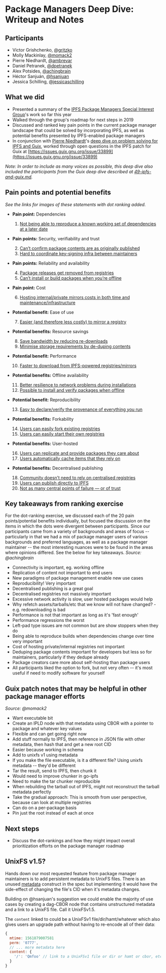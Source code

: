 # Package Managers Deep Dive: Writeup and Notes

## Participants
- Victor Grishchenko, [@gritzko](https://github.com/gritzko)
- Molly Mackinlay, [@momack2](https://github.com/momack2)
- Pierre Niedhardt, [@ambrevar](https://github.com/ambrevar)
- Daniel Petranek, [@dpetranek](https://github.com/dpetranek)
- Alex Potsides, [@achingbrain](https://github.com/achingbrain)
- Héctor Sanjuán, [@hsanjuan](https://github.com/hsanjuan)
- Jessica Schilling, [@jessicaschilling](https://github.com/jessicaschilling)

## What we did
- Presented a summary of the [IPFS Package Managers Special Interest Group](https://github.com/ipfs/package-managers)'s work so far this year
- Walked through the group's roadmap for next steps in 2019
- Discussed and ranked key pain points in the current package manager landscape that could be solved by incorporating IPFS, as well as potential benefits presented by IPFS-enabled package managers
- In conjunction with [Pierre Niedhardt](https://github.com/ambrevar)'s [deep dive on problem solving for IPFS and Guix](https://github.com/ipfs/camp/blob/master/DEEP_DIVES/49-ipfs-and-guix.md), worked through open questions in the IPFS patch for Guix at [https://issues.guix.gnu.org/issue/33899](https://issues.guix.gnu.org/issue/33899)

*Note: In order to include as many voices as possible, this deep dive also included the participants from the Guix deep dive described at [49-ipfs-and-guix.md](https://github.com/ipfs/camp/blob/master/DEEP_DIVES/49-ipfs-and-guix.md).*

## Pain points and potential benefits
*See the links for images of these statements with dot ranking added.*

- **Pain point:** Dependencies

  1. [Not being able to reproduce a known working set of dependencies at a later date](dependencies-laterdate.jpg)
  
- **Pain points:** Security, verifiability and trust 

  2. [Can’t confirm package contents are as originally published](security-aspublishedbyauthor.jpg)
  3. [Hard to coordinate key-signing infra between maintainers](security-keysigning.jpg)
  
- **Pain points:** Reliability and availability

  4. [Package releases get removed from registries](reliability-packagesremoved.jpg)
  5. [Can’t install or build packages when you’re offline](reliability-offlineavailability.jpg)
  
- **Pain point:** Cost

  6. [Hosting internal/private mirrors costs in both time and maintenance/infrastructure](cost-mirroring.jpg) 

- **Potential benefit:** Ease of use

  7. [Easier (and therefore less costly) to mirror a registry](easeofuse-mirroring.jpg)
  
- **Potential benefits:** Resource savings 

  8. [Save bandwidth by reducing re-downloads](resourcesavings-reduceredownloads.jpg)
  9. [Minimise storage requirements by de-duping contents](resourcesavings-dedupe.jpg)
  
- **Potential benefit:** Performance

  10. [Faster to download from IPFS-powered registries/mirrors](performance-speed.jpg)
  
- **Potential benefits:** Offline availability

  11. [Better resilience to network problems during installations](offlineavailability-networkproblems.jpg)
  12. [Possible to install and verify packages when offline](offlineavailability-install.jpg)
  
- **Potential benefit:** Reproducibility

  13. [Easy to declare/verify the provenance of everything you run](reproducibility-provenance.jpg)
  
- **Potential benefits:** Forkability

  14. [Users can easily fork existing registries](forkability-forkregistries.jpg)
  15. [Users can easily start their own registries](forkability-startregistries.jpg)
  
- **Potential benefits:** User-hosted

  16. [Users can replicate and provide packages they care about](userhosted-favoritepackages.jpg)
  17. [Users automatically cache items that they rely on](userhosted-caching.jpg)
  
- **Potential benefits:** Decentralised publishing

  18. [Community doesn’t need to rely on centralised registries](decentralizedpub-fewercentralregistries.jpg)
  19. [Users can publish directly to IPFS](decentralizedpub-publishtoipfs.jpg)
  20. [Not as many central points of failure — or of trust](decentralizedpub-fewercentralpoints.jpg)


## Key takeaways from ranking exercise

For the dot-ranking exercise, we discussed each of the 20 pain points/potential benefits individually, but focused the discussion on the items in which the dots were divergent between participants. Since our participants came from a variety of backgrounds and areas of focus -- particularly in that we had a mix of package manager users of various backgrounds and preferred languages, as well as a package manager maintainer -- the most interesting nuances were to be found in the areas where opinions differed. See the below for key takeaways.
*Source: @achingbrain*

- Connectivity is important, eg. working offline
- Replication of content not important to end users
- New paradigms of package management enable new use cases
- Reproducibility! Very important
- Decentralised publishing is a great goal
- Decentralised registries not massively important
- Excessive network activity is slow, user hosted packages would help
- Why refetch assets/tarballs/etc that we know will not have changed? - e.g. redownloading is bad
- Performance is not that important as long as it's 'fast enough'
- Performance regressions the worst
- Left-pad type issues are not common but are show stoppers when they do
- Being able to reproduce builds when dependencies change over time very important
- Cost of hosting private/internal registries not important
- Deduping package contents important for developers but less so for maintainers, particularly if they dedupe already
- Package creators care more about self-hosting than package users
- All participants liked the option to fork, but not very often -- it's most useful if need to modify software for yourself

## Guix patch notes that may be helpful in other package manager efforts
*Source: @momack2*

- Want executable bit
- Create an IPLD node with that metadata using CBOR with a pointer to package and whatever key values 
- Flexible and can get going right now 
- Add stuff normally to IPFS, then reference in JSON file with other metadata, then hash that and get a new root CID
- Easier because working in schema
- Add to unixfs v1 using metadata 
- If you make the file executable, is it a different file? Using unixfs metadata -- they'd be different
- Tar the result, send to IPFS, then chunk it
- Would need to improve chunker in go-ipfs
- Need to make the tar chunker reproducible
- When rebuilding the tarball out of IPFS, might not reconstruct the tarball metadata perfectly
- Take the gradual approach: This is smooth from user perspective, because can look at multiple registries
- Can do on a per-package basis
- Pin just the root instead of each at once

## Next steps
- Discuss the dot-rankings and how they might impact overall prioritization efforts on the package manager roadmap

## UnixFS v1.5?

Hands down our most requested feature from package manager maintainers is to add persistent metadata to UnixFS files.  There is an unused [metadata](https://github.com/ipfs/js-ipfs-unixfs/blob/master/src/unixfs.proto.js#L22-L24) construct in the spec but implementing it would have the side-effect of changing the file's CID when it's metadata changes.

Building on @hsanjuan's suggestion we could enable the majority of use cases by creating a dag-CBOR node that contains unstructured metadata and a link to a UnixFS file.  Call it UnixFSv1.5.

The `content` linked to could be a UnixFSv1 file/dir/hamt/whatever which also gives users an upgrade path without having to re-encode all of their data:

```javascript
{
  mtime: 1561879007581
  perm: '0777',
  // ... more metadata here
  content: {
    '/': 'Qmfoo' // link to a UnixFSv1 file or dir or hamt or cbor, etc..
  }
}
